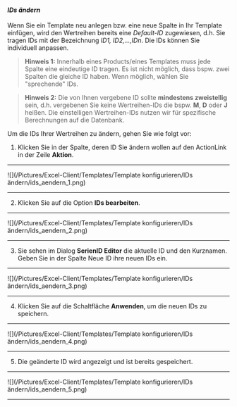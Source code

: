 #### *IDs ändern* 

Wenn Sie ein Template neu anlegen bzw. eine neue Spalte in Ihr Template einfügen, wird den Wertreihen bereits eine *Default-ID* zugewiesen, d.h. Sie tragen IDs mit der Bezeichnung *ID1, ID2,...,IDn*. Die IDs können Sie individuell anpassen.

>**Hinweis 1:** Innerhalb eines Products/eines Templates muss jede Spalte eine eindeutige ID tragen. Es ist nicht möglich, dass bspw. zwei Spalten die gleiche ID haben. Wenn möglich, wählen Sie "sprechende" IDs.

>**Hinweis 2:** Die von Ihnen vergebene ID sollte **mindestens zweistellig** sein, d.h. vergebenen Sie keine Wertreihen-IDs die bspw. **M**, **D** oder **J** heißen. Die einstelligen Wertreihen-IDs nutzen wir für spezifische Berechnungen auf die Datenbank.

Um die IDs Ihrer Wertreihen zu ändern, gehen Sie wie folgt vor: 

1) Klicken Sie in der Spalte, deren ID Sie ändern wollen auf den ActionLink in der Zeile **Aktion**.  

---
![](/Pictures/Excel-Client/Templates/Template konfigurieren/IDs ändern/ids_aendern_1.png)  

---  
   
2) Klicken Sie auf die Option **IDs bearbeiten**.  

---
![](/Pictures/Excel-Client/Templates/Template konfigurieren/IDs ändern/ids_aendern_2.png)

---

3) Sie sehen im Dialog **SerienID Editor** die aktuelle ID und den Kurznamen. Geben Sie in der Spalte Neue ID ihre neuen IDs ein.  

---
![](/Pictures/Excel-Client/Templates/Template konfigurieren/IDs ändern/ids_aendern_3.png)

---

4) Klicken Sie auf die Schaltfläche **Anwenden**, um die neuen IDs zu speichern.  

---
![](/Pictures/Excel-Client/Templates/Template konfigurieren/IDs ändern/ids_aendern_4.png)

---

5) Die geänderte ID wird angezeigt und ist bereits gespeichert.

---
![](/Pictures/Excel-Client/Templates/Template konfigurieren/IDs ändern/ids_aendern_5.png)

---